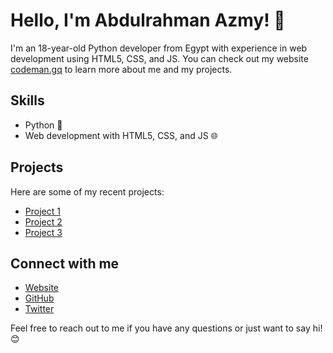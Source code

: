 # Hello, I'm Abdulrahman Azmy! 👋

I'm an 18-year-old Python developer from Egypt with experience in web development using HTML5, CSS, and JS. You can check out my website [codeman.gq](https://codeman.gq/) to learn more about me and my projects.

## Skills

- Python 🐍
- Web development with HTML5, CSS, and JS 🌐

## Projects

Here are some of my recent projects:

- [Project 1](https://github.com/abdulrahman-2005/project-1)
- [Project 2](https://github.com/abdulrahman-2005/project-2)
- [Project 3](https://github.com/abdulrahman-2005/project-3)

## Connect with me

- [Website](https://codeman.gq/)
- [GitHub](https://github.com/abdulrahman-2005)
- [Twitter](https://twitter.com/your_twitter_handle)

Feel free to reach out to me if you have any questions or just want to say hi! 😊
